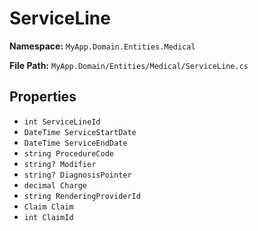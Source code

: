 # ServiceLine

**Namespace:** `MyApp.Domain.Entities.Medical`

**File Path:** `MyApp.Domain/Entities/Medical/ServiceLine.cs`

## Properties

- `int ServiceLineId`
- `DateTime ServiceStartDate`
- `DateTime ServiceEndDate`
- `string ProcedureCode`
- `string? Modifier`
- `string? DiagnosisPointer`
- `decimal Charge`
- `string RenderingProviderId`
- `Claim Claim`
- `int ClaimId`

